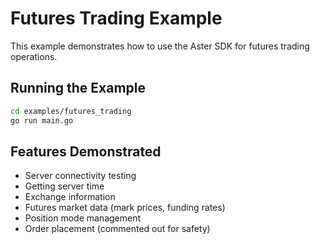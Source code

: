 # Futures Trading Example

This example demonstrates how to use the Aster SDK for futures trading operations.

## Running the Example

```bash
cd examples/futures_trading
go run main.go
```

## Features Demonstrated

- Server connectivity testing
- Getting server time
- Exchange information
- Futures market data (mark prices, funding rates)
- Position mode management
- Order placement (commented out for safety)
